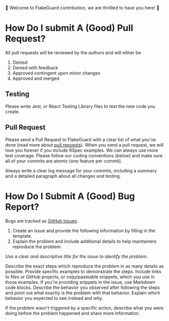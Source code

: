 🚀 Welcome to FlakeGuard contribution, we are thrillled to have you here! 🚀

# How Do I submit A (Good) Pull Request?
All pull requests will be reviewed by the authors and will either be 
1. Denied
 2. Denied with feedback 
  3. Approved contingent upon minor changes
   4. Approved and merged

## Testing
Please write Jest, or React Testing Library files to test the new code you create.

## Pull Request
Please send a Pull Request to FlakeGuard with a clear list of what you've done (read more about [pull requests](https://support.github.com/)). When you send a pull request, we will love you forever if you include RSpec examples. We can always use more test coverage. Please follow our coding conventions (below) and make sure all of your commits are atomic (one feature per commit).

Always write a clear log message for your commits, including a summary and a detailed paragraph about all changes and testing. 


# How Do I Submit A (Good) Bug Report?
Bugs are tracked as [GitHub Issues](https://docs.github.com/en/issues/tracking-your-work-with-issues/about-issues). 

1. Create an issue and provide the following information by filling in the template.
2. Explain the problem and include additional details to help maintainers reproduce the problem:

*Use a clear and descriptive title for the issue to identify the problem.*

Describe the exact steps which reproduce the problem in as many details as possible. 
Provide specific examples to demonstrate the steps. Include links to files or GitHub projects, or copy/pasteable snippets, which you use in those examples. 
If you're providing snippets in the issue, use Markdown code blocks.
Describe the behavior you observed after following the steps and point out what exactly is the problem with that behavior.
Explain which behavior you expected to see instead and why.

If the problem wasn't triggered by a specific action, describe what you were doing before the problem happened and share more information.

